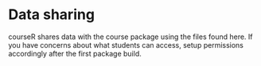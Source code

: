 # Data sharing

courseR shares data with the course package using the files found here.  If you have concerns about what students can access, setup permissions accordingly after the first package build.
